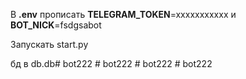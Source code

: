 В **.env** прописать **TELEGRAM_TOKEN**=xxxxxxxxxxx и **BOT_NICK**=fsdgsabot

Запускать start.py

бд в db.db#   b o t 2 2 2  
 #   b o t 2 2 2  
 #   b o t 2 2 2  
 #   b o t 2 2 2  
 